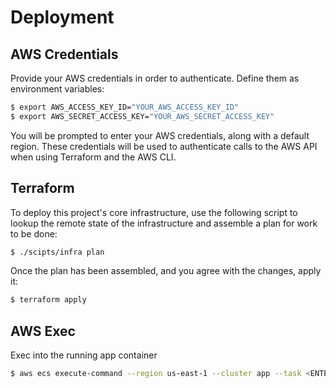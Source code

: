 # Deployment


## AWS Credentials

Provide your AWS credentials in order to authenticate. Define them as environment variables:

```bash
$ export AWS_ACCESS_KEY_ID="YOUR_AWS_ACCESS_KEY_ID"
$ export AWS_SECRET_ACCESS_KEY="YOUR_AWS_SECRET_ACCESS_KEY"
```

You will be prompted to enter your AWS credentials, along with a default region. These credentials will be used to authenticate calls to the AWS API when using Terraform and the AWS CLI.

## Terraform

To deploy this project's core infrastructure, use the following script to lookup the remote state of the infrastructure and assemble a plan for work to be done:

```bash
$ ./scipts/infra plan
```

Once the plan has been assembled, and you agree with the changes, apply it:

```bash
$ terraform apply
```

## AWS Exec

Exec into the running app container

```bash
$ aws ecs execute-command --region us-east-1 --cluster app --task <ENTER-TASK-ID-HERE> --container sun-api --command "/bin/bash" --interactive
```